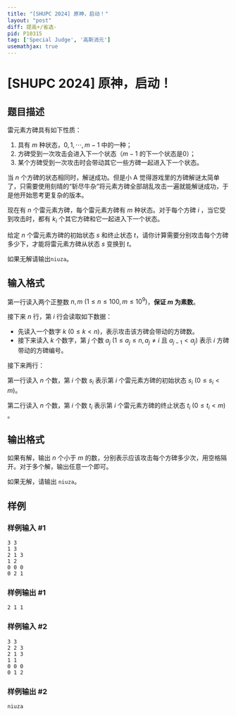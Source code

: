 ```yaml
---
title: "[SHUPC 2024] 原神，启动！"
layout: "post"
diff: 提高+/省选-
pid: P10315
tag: ['Special Judge', '高斯消元']
usemathjax: true
---
```


# [SHUPC 2024] 原神，启动！
## 题目描述

雷元素方碑具有如下性质：

1. 具有 $m$ 种状态，$0,1,\cdots,m-1$ 中的一种；
2. 方碑受到一次攻击会进入下一个状态（$m-1$ 的下一个状态是$0$）；
3. 某个方碑受到一次攻击时会带动其它一些方碑一起进入下一个状态。

当 $n$ 个方碑的状态相同时，解谜成功。但是小 A 觉得游戏里的方碑解谜太简单了，只需要使用刻晴的“斩尽牛杂”将元素方碑全部胡乱攻击一遍就能解谜成功，于是他开始思考更复杂的版本。

现在有 $n$ 个雷元素方碑，每个雷元素方碑有 $m$ 种状态。对于每个方碑 $i$ ，当它受到攻击时，都有 $k_i$ 个其它方碑和它一起进入下一个状态。

给定 $n$ 个雷元素方碑的初始状态 $s$ 和终止状态 $t$，请你计算需要分别攻击每个方碑多少下，才能将雷元素方碑从状态 $s$ 变换到 $t$。

如果无解请输出`niuza`。
## 输入格式

第一行读入两个正整数 $n,m\ (1\le n\le100,m\le10^9)$，**保证 $m$ 为素数**。

接下来 $n$ 行，第 $i$ 行会读取如下数据：

- 先读入一个数字 $k\ (0\le k<n)$，表示攻击该方碑会带动的方碑数。
- 接下来读入 $k$ 个数字，第 $j$ 个数 $a_j\ (1\le a_j \le n, a_j\neq i$ 且 $a_{j-1}<a_j)$ 表示 $i$ 方碑带动的方碑编号。

接下来两行：

第一行读入 $n$ 个数，第 $i$ 个数 $s_i$ 表示第 $i$ 个雷元素方碑的初始状态 $s_i\ (0\le s_i <m)$。

第二行读入 $n$ 个数，第 $i$ 个数 $t_i$ 表示第 $i$ 个雷元素方碑的终止状态 $t_i\ (0\le t_i <m)$​。
## 输出格式

如果有解，输出 $n$ 个小于 $m$ 的数，分别表示应该攻击每个方碑多少次，用空格隔开。对于多个解，输出任意一个即可。

如果无解，请输出 `niuza`。
## 样例

### 样例输入 #1
```
3 3
1 3
2 1 3
1 2
0 0 0
0 2 1
```
### 样例输出 #1
```
2 1 1
```
### 样例输入 #2
```
3 3
2 2 3
2 1 3
1 1
0 0 0
0 1 2
```
### 样例输出 #2
```
niuza
```
